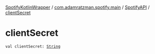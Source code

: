 [SpotifyKotlinWrapper](../../index.md) / [com.adamratzman.spotify.main](../index.md) / [SpotifyAPI](index.md) / [clientSecret](./client-secret.md)

# clientSecret

`val clientSecret: `[`String`](https://kotlinlang.org/api/latest/jvm/stdlib/kotlin/-string/index.html)